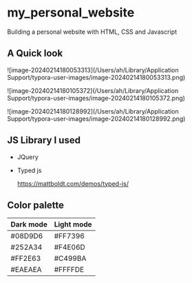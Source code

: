 # my_personal_website
Building a personal website with HTML, CSS and Javascript

## A Quick look  

![image-20240214180053313](/Users/ah/Library/Application Support/typora-user-images/image-20240214180053313.png)

![image-20240214180105372](/Users/ah/Library/Application Support/typora-user-images/image-20240214180105372.png)

![image-20240214180128992](/Users/ah/Library/Application Support/typora-user-images/image-20240214180128992.png)

## JS Library I used

- JQuery

- Typed js

  https://mattboldt.com/demos/typed-js/

## Color palette

| Dark mode | Light mode |
|  :---  |  ----  |
| #08D9D6 | #FF7396 |
| #252A34 | #F4E06D |
| #FF2E63 | #C499BA |
| #EAEAEA | #FFFFDE |
